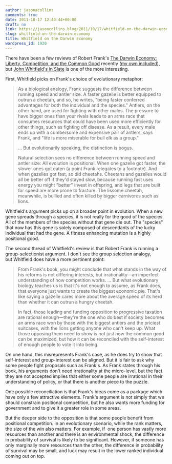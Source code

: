 ```yaml
---
author: jasonacollins
comments: true
date: 2011-10-17 12:40:44+00:00
draft: no
link: https://jasoncollins.blog/2011/10/17/whitfield-on-the-darwin-economy/
slug: whitfield-on-the-darwin-economy
title: Whitfield on the Darwin Economy
wordpress_id: 1920
---
```


There have been a few reviews of Robert Frank's [The Darwin Economy: Liberty, Competition, and the Common Good](http://www.amazon.com/gp/product/B008W4ASGC/ref=as_li_ss_tl?ie=UTF8&camp=1789&creative=390957&creativeASIN=B008W4ASGC&linkCode=as2&tag=evolvieconom-20) recently ([my own included](https://jasoncollins.blog/2011/10/franks-the-darwin-economy/)), but [John Whitfield's in Slate](http://www.slate.com/articles/health_and_science/science/2011/09/libertarians_with_antlers.single.html) is one of the more interesting.

First, Whitfield picks on Frank's choice of evolutionary metaphor:


<blockquote>As a biological analogy, Frank suggests the difference between running speed and antler size. A faster gazelle is better equipped to outrun a cheetah, and so, he writes, "being faster conferred advantages for both the individual and the species." Antlers, on the other hand, are used for fighting with other males. The pressure to have bigger ones than your rivals leads to an arms race that consumes resources that could have been used more efficiently for other things, such as fighting off disease. As a result, every male ends up with a cumbersome and expensive pair of antlers, says Frank, and "life is more miserable for bull elk as a group."

... But evolutionarily speaking, the distinction is bogus.

Natural selection sees no difference between running speed and antler size: All evolution is positional. When one gazelle got faster, the slower ones got eaten (a point Frank relegates to a footnote). And when gazelles got fast, so did cheetahs. Cheetahs and gazelles would all be better off if they'd stayed slow, because running fast uses energy you might "better" invest in offspring, and legs that are built for speed are more prone to fracture. The lissome cheetah, meanwhile, is bullied and often killed by bigger carnivores such as lions.</blockquote>


Whitfield's argument picks up on a broader point in evolution. When a new gene spreads through a species, it is not really for the good of the species. All of the members of the species without that gene die out. The "species" that now has this gene is solely composed of descendants of the lucky individual that had the gene. A fitness enhancing mutation is a highly positional good.

The second thread of Whitfield's review is that Robert Frank is running a group-selectionist argument. I don't see the group selection analogy, but Whitfield does have a more pertinent point:


<blockquote>From Frank's book, you might conclude that what stands in the way of his reforms is not differing interests, but irrationality—an imperfect understanding of how competition works. ... But what evolutionary biology teaches us is that it's not enough to assume, as Frank does, that everyone just wants to create the biggest economic pie. That's like saying a gazelle cares more about the average speed of its herd than whether it can outrun a hungry cheetah.

In fact, those leading and funding opposition to progressive taxation are rational enough—they're the one who do best if society becomes an arms race won by those with the biggest antlers and the priciest suitcases, with the lions getting anyone who can't keep up. What those opposing them need to show is not just how the common good can be maximized, but how it can be reconciled with the self-interest of enough people to vote it into being.</blockquote>


On one hand, this misrepresents Frank's case, as he does try to show that self-interest and group-interest can be aligned. But it is fair to ask why some people fight proposals such as Frank's. As Frank states through his book, his arguments don't need irrationality at the micro-level, but the fact they are not accepted implies that either some people are irrational in their understanding of policy, or that there is another piece to the puzzle.

One possible reconciliation is that Frank's ideas come as a package which have only a few attractive elements. Frank's argument is not simply that we should constrain positional competition, but he also wants more funding for government and to give it a greater role in some areas.

But the deeper side to the opposition is that some people benefit from positional competition. In an evolutionary scenario, while the rank matters, the size of the win also matters. For example, if  one person has vastly more resources than another and there is an environmental shock, the difference in probability of survival is likely to be significant. However, if someone has only marginally more resources than the other, the difference in probability of survival may be small, and luck may result in the lower ranked individual coming out on top.
